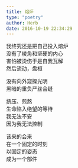 ```yaml
---  
title: 熔炉  
type: "poetry"  
author: Herb  
date: 2016-10-19 22:34:29  
---  
```

我终究还是把自己投入熔炉  
没有了棱角和坚硬的内心  
害怕被烫伤于是自我瓦解  
然后流动，盘桓  

没有向外窥探光明  
黑暗的重负严丝合缝  

挤压、煎熬  
生命陷入绝望的等待  
我无法不安  
因为我无法控制  

该来的会来  
在一个固定的时刻  
以固定的姿态  
成为一个部件